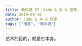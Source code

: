 ```yaml
---
title: 晚风说 E7：Jade & 卉 & 张季
date: 2019-08-16
author: Jade & 卉 & 张季
tags: ["播客", "晚风说"]
---
```


艺术的目的，就是它本身。

<!--more-->
